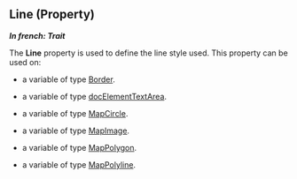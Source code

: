
## Line (Property)

***In french: Trait***
	



<a name="XUse"></a>
<a name="Use"></a>
<a name="description"></a>
The **Line** property is used to define the line style used. This property can be used on:

- a variable of type [Border](../Motscles/15140100.md). 

- a variable of type [docElementTextArea](../WDLang1/1000023420.md).

- a variable of type [MapCircle](../WDLang3/1000025504.md).

- a variable of type [MapImage](../WDLang3/1000025523.md).

- a variable of type [MapPolygon](../WDLang3/1000025476.md).

- a variable of type [MapPolyline](../WDLang3/1000025489.md).




